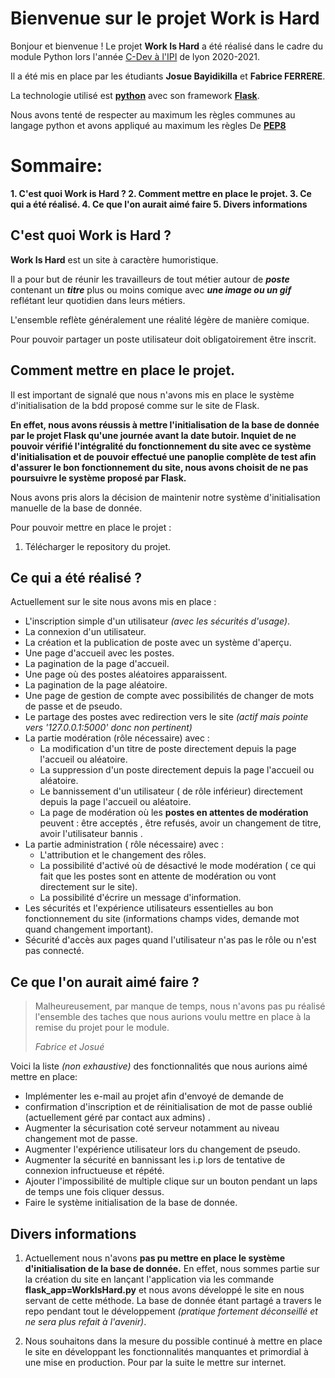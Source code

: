 # Bienvenue sur le projet Work is Hard
Bonjour et bienvenue !
Le projet **Work Is Hard** a été réalisé dans le cadre du module Python lors l'année [C-Dev à l'IPI](https://www.ipi-ecoles.com/concepteur-developpeurfull-stack/) de lyon 2020-2021. 

Il a été mis en place par les étudiants **Josue Bayidikilla** et **Fabrice FERRERE**. 

La technologie utilisé est [**python**](https://www.python.org/) avec son framework [**Flask**](https://flask.palletsprojects.com/en/1.1.x/).

Nous avons tenté de respecter au maximum les règles communes au langage python et avons appliqué au maximum les règles De [**PEP8**](https://www.python.org/dev/peps/pep-0008/)

# Sommaire:

 **1. C'est quoi Work is Hard ? 
 2. Comment mettre en place le projet.
 3. Ce qui a été réalisé.
 4. Ce que l'on aurait aimé faire 
 5. Divers informations**

## C'est quoi Work is Hard ?

**Work Is Hard** est un site à caractère humoristique. 

Il a pour but de réunir les travailleurs de tout métier autour de ***poste*** contenant un ***titre*** plus ou moins comique avec ***une image ou un gif*** reflétant leur quotidien dans leurs métiers. 

L'ensemble reflète généralement une réalité légère de manière comique.

Pour pouvoir partager un poste utilisateur doit obligatoirement être inscrit.

##  Comment mettre en place le projet.

Il est important de signalé que nous n'avons mis en place le système d'initialisation de la bdd proposé comme sur le site de Flask.

**En effet, nous avons réussis à mettre l'initialisation de la base de donnée par le projet Flask qu'une journée avant la date butoir. 
Inquiet  de ne pouvoir vérifié l'intégralité du fonctionnement du site avec ce système d'initialisation et de pouvoir effectué une panoplie complète de test afin d'assurer le bon fonctionnement du site, nous avons choisit de ne pas poursuivre le système proposé par Flask.**

Nous avons pris alors la décision de maintenir notre système d'initialisation manuelle de la base de donnée.

Pour pouvoir mettre en place le projet :

 1. Télécharger le repository du projet.

## Ce qui a été réalisé ?

Actuellement sur le site nous avons mis en place :

 - L'inscription simple d'un utilisateur *(avec les sécurités d'usage)*.
 - La connexion d'un utilisateur.
 - La création et la publication de poste avec un système d'aperçu.
 - Une page d'accueil avec les postes.
 - La pagination de la page d'accueil.
 - Une page où des postes aléatoires apparaissent.
 -  La pagination de la page aléatoire.
 - Une page de gestion de compte avec possibilités de changer de mots de passe et de pseudo.
 - Le partage des postes avec redirection vers le site *(actif mais pointe vers  '127.0.0.1:5000' donc non pertinent)*
 - La partie modération (rôle nécessaire) avec : 
	 - La modification d'un titre de poste directement depuis la page l'accueil ou aléatoire.
	 - La suppression d'un poste directement depuis la page l'accueil ou aléatoire.
	 - Le bannissement d'un utilisateur ( de rôle inférieur) directement depuis la page l'accueil ou aléatoire.
	 - La page de modération où les **postes en attentes de modération** peuvent :  être acceptés , être refusés, avoir un changement de titre, avoir l'utilisateur bannis .
- La partie administration ( rôle nécessaire) avec :
	- L'attribution et le changement des rôles.
	- La possibilité d'activé où de désactivé le mode modération ( ce qui fait que les postes sont en attente de modération ou vont directement sur le site).
	- La possibilité d'écrire un message d'information.
- Les sécurités et l'expérience utilisateurs essentielles au bon fonctionnement du site (informations champs vides, demande mot quand changement important).
- Sécurité d'accès aux pages quand l'utilisateur n'as pas le rôle ou n'est pas connecté.

## Ce que l'on aurait aimé faire ?

> Malheureusement, par manque de temps, nous n'avons pas pu réalisé
> l'ensemble des taches que nous aurions voulu mettre en place à la
> remise du projet pour le module. 
> 
> *Fabrice et Josué*

Voici la liste *(non exhaustive)*  des fonctionnalités que nous aurions aimé mettre en place:

 - Implémenter les e-mail au projet afin d'envoyé de demande de   
  - confirmation d'inscription et de réinitialisation de mot de passe   oublié (actuellement géré par contact aux admins) .  
  - Augmenter la sécurisation coté serveur notamment au niveau changement mot de passe.
  - Augmenter l'expérience utilisateur lors du changement de pseudo.
  - Augmenter la sécurité  en bannissant les i.p lors de tentative de connexion infructueuse et répété.
  - Ajouter l'impossibilité de multiple clique sur un bouton pendant un laps de temps une fois cliquer dessus.
  - Faire le système initialisation de la base de donnée.

## Divers informations

 1. Actuellement nous n'avons  **pas pu mettre en place le système d'initialisation de la base de donnée.** 
En effet, nous sommes partie sur la création du site en lançant l'application via les commande **flask_app=WorkIsHard.py**  et nous avons développé le site en nous servant de cette méthode.
 La base de donnée étant partagé a travers le repo pendant tout le développement *(pratique fortement déconseillé et ne sera plus refait à l'avenir)*.
 
 2. Nous souhaitons dans la mesure du possible continué à mettre en place le site en développant les fonctionnalités manquantes et primordial à une mise en production. Pour par la suite le mettre sur internet.
 
